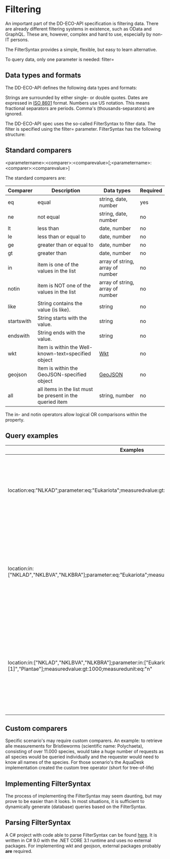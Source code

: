 # Filtering

An important part of the DD-ECO-API specification is filtering data.
There are already different filtering systems in existence, such as OData and GraphQL. These are, however, complex and hard to use, especially by non-IT persons.

The FilterSyntax provides a simple, flexible, but easy to learn alternative.

To query data, only one parameter is needed: filter=

## Data types and formats

The DD-ECO-API defines the following data types and formats:

Strings are surrounded by either single- or double quotes.
Dates are expressed in [ISO 8601](https://www.iso.org/iso-8601-date-and-time-format.html) format.
Numbers use US notation. This means fractional separators are periods. Comma's (thousands-separators) are ignored.

The DD-ECO-API spec uses the so-called FilterSyntax to filter data.
The filter is specified using the filter= parameter.
FilterSyntax has the following structure:

## Standard comparers

&lt;parametername&gt;:&lt;comparer&gt;:&lt;comparevalue&gt;[;&lt;parametername&gt;:&lt;comparer&gt;:&lt;comparevalue&gt;]

The standard comparers are:

| Comparer | Description | Data types | Required |
|----------|-------------|------|----|
| eq | equal | string, date, number | yes |
| ne | not equal | string, date, number | no |
| lt | less than | date, number | no |
| le | less than or equal to | date, number | no |
| ge | greater than or equal to | date, number | no |
| gt | greater than | date, number | no |
| in | item is one of the values in the list | array of string, array of number | no |
| notin | item is NOT one of the values in the list | array of string, array of number | no |
| like | String contains the value (is like). | string | no |
| startswith | String starts with the value. | string | no |
| endswith | String ends with the value. | string | no |
| wkt | Item is within the Well-known-text=specified object | [Wkt](https://en.wikipedia.org/wiki/Well-known_text_representation_of_geometry) | no |
| geojson | Item is within the GeoJSON-specified object | [GeoJSON](https://en.wikipedia.org/wiki/GeoJSON) | no |
| all | all items in the list must be present in the queried item | string, number | no |

The in- and notin operators allow logical OR comparisons within the property.

## Query examples

| Examples | Description |
| --- | --- |
| location&colon;eq&colon;"NLKAD";parameter&colon;eq&colon;"Eukariota";measuredvalue&colon;gt&colon;1000;measuredunit&colon;eq&colon;"n" | Find all Eukariota at location NLKAD where measured value > 1000 and the measurements where expressed in count (n) |
| location&colon;in&colon;["NKLAD","NKLBVA","NLKBRA"];parameter&colon;eq&colon;"Eukariota";measuredvalue&colon;gt&colon;1000;measuredunit&colon;eq&colon;"n" | Find all Eukariota at location NLKAD or NKLBVA or NLKBRA where measured value > 1000 and the measurements where expressed in count (n) |
| location&colon;in&colon;["NKLAD","NKLBVA","NLKBRA"];parameter&colon;in&colon;["Eukariota [1]","Plantae"];measuredvalue&colon;gt&colon;1000;measuredunit&colon;eq&colon;"n" | Find all Eukariota or Plantae at location NLKAD or NKLBVA or NLKBRA where measured value > 1000 and the measurements where expressed in count (n) |

## Custom comparers

Specific scenario's may require custom comparers.
An example: to retrieve alle measurements for Bristleworms (scientific name: Polychaeta), consisting of over 11.000 species, would take a huge number of requests as all species would be queried individually and the requester would need to know all names of the species.
For those scenario's the AquaDesk implementation created the custom tree operator (short for tree-of-life)

## Implementing FilterSyntax

The process of implementing the FilterSyntax may seem daunting, but may prove to be easier than it looks.
In most situations, it is sufficient to dynamically generate (database) queries based on the FilterSyntax.

## Parsing FilterSyntax

A C# project with code able to parse FilterSyntax can be found [here](/CSharp/DD-ECO-FilterParser/DD-ECO-FilterParser.csproj). It is written in C# 9.0 with the .NET CORE 3.1 runtime and uses no external packages.
For implementing wkt and geojson, external packages probably __are__ required.
